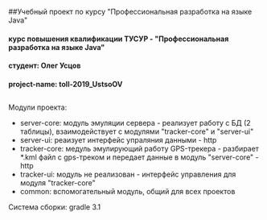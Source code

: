 ##Учебный проект по курсу "Профессиональная разработка на языке Java"
#### курс повышения квалификации ТУСУР - "Профессиональная разработка на языке Java" 
#### студент: Олег Усцов
#### project-name: toll-2019_UstsoOV
##

Модули проекта: 
 - server-core:     модуль эмуляции сервера - реализует работу с БД (2 таблицы), взаимодействует с модулями "tracker-core" и "server-ui" 
 - server-ui:       реаизует интерфейс упраляния данными - http
 - tracker-core:    медуль эмулирующий работу GPS-трекера - разбирает *.kml файл c gps-треком и передает данные в модуль "server-core" - http
 - tracker-ui:      модуль не реализован - интерфейс управления для модуля "tracker-core"
 - common:          вспомогательный модуль, общий для всех проектов

Система сборки: gradle 3.1





